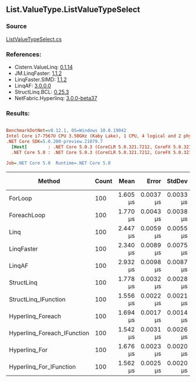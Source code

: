 ﻿## List.ValueType.ListValueTypeSelect

### Source
[ListValueTypeSelect.cs](../LinqBenchmarks/List/ValueType/ListValueTypeSelect.cs)

### References:
- Cistern.ValueLinq: [0.1.14](https://www.nuget.org/packages/Cistern.ValueLinq/0.1.14)
- JM.LinqFaster: [1.1.2](https://www.nuget.org/packages/JM.LinqFaster/1.1.2)
- LinqFaster.SIMD: [1.1.2](https://www.nuget.org/packages/LinqFaster.SIMD/1.0.3)
- LinqAF: [3.0.0.0](https://www.nuget.org/packages/LinqAF/3.0.0.0)
- StructLinq.BCL: [0.25.3](https://www.nuget.org/packages/StructLinq.BCL/0.25.3)
- NetFabric.Hyperlinq: [3.0.0-beta37](https://www.nuget.org/packages/NetFabric.Hyperlinq/3.0.0-beta37)

### Results:
``` ini

BenchmarkDotNet=v0.12.1, OS=Windows 10.0.19042
Intel Core i7-7567U CPU 3.50GHz (Kaby Lake), 1 CPU, 4 logical and 2 physical cores
.NET Core SDK=5.0.200-preview.21079.7
  [Host]        : .NET Core 5.0.3 (CoreCLR 5.0.321.7212, CoreFX 5.0.321.7212), X64 RyuJIT
  .NET Core 5.0 : .NET Core 5.0.3 (CoreCLR 5.0.321.7212, CoreFX 5.0.321.7212), X64 RyuJIT

Job=.NET Core 5.0  Runtime=.NET Core 5.0  

```
|                      Method | Count |     Mean |     Error |    StdDev | Ratio |  Gen 0 | Gen 1 | Gen 2 | Allocated |
|---------------------------- |------ |---------:|----------:|----------:|------:|-------:|------:|------:|----------:|
|                     ForLoop |   100 | 1.605 μs | 0.0037 μs | 0.0033 μs |  1.00 |      - |     - |     - |         - |
|                 ForeachLoop |   100 | 1.770 μs | 0.0043 μs | 0.0038 μs |  1.10 |      - |     - |     - |         - |
|                        Linq |   100 | 2.447 μs | 0.0059 μs | 0.0055 μs |  1.53 | 0.0648 |     - |     - |     136 B |
|                  LinqFaster |   100 | 2.340 μs | 0.0089 μs | 0.0075 μs |  1.46 | 1.9379 |     - |     - |    4056 B |
|                      LinqAF |   100 | 2.932 μs | 0.0098 μs | 0.0087 μs |  1.83 |      - |     - |     - |         - |
|                  StructLinq |   100 | 1.778 μs | 0.0032 μs | 0.0028 μs |  1.11 | 0.0191 |     - |     - |      40 B |
|        StructLinq_IFunction |   100 | 1.556 μs | 0.0022 μs | 0.0021 μs |  0.97 |      - |     - |     - |         - |
|           Hyperlinq_Foreach |   100 | 1.694 μs | 0.0017 μs | 0.0014 μs |  1.06 |      - |     - |     - |         - |
| Hyperlinq_Foreach_IFunction |   100 | 1.542 μs | 0.0031 μs | 0.0026 μs |  0.96 |      - |     - |     - |         - |
|               Hyperlinq_For |   100 | 1.676 μs | 0.0023 μs | 0.0020 μs |  1.04 |      - |     - |     - |         - |
|     Hyperlinq_For_IFunction |   100 | 1.562 μs | 0.0025 μs | 0.0020 μs |  0.97 |      - |     - |     - |         - |
